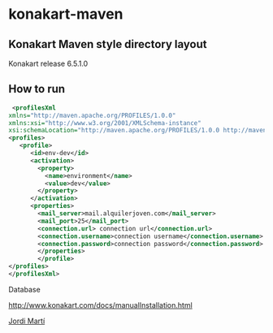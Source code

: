 konakart-maven
==============

Konakart Maven style directory layout 
-------------------------------------

Konakart release  6.5.1.0

How to run 
----------
```xml
 <profilesXml
xmlns="http://maven.apache.org/PROFILES/1.0.0"
xmlns:xsi="http://www.w3.org/2001/XMLSchema-instance"
xsi:schemaLocation="http://maven.apache.org/PROFILES/1.0.0 http://maven.apache.org/xsd/profiles-1.0.0.xsd">
<profiles>
   <profile>
      <id>env-dev</id>
      <activation>
        <property>
          <name>environment</name>
          <value>dev</value>
        </property>
      </activation>
      <properties>
        <mail_server>mail.alquilerjoven.com</mail_server>
        <mail_port>25</mail_port>
        <connection.url> connection url</connection.url>
		<connection.username>connection username</connection.username>
		<connection.password>connection password</connection.password>
		</properties>
		</profile>
</profiles>
</profilesXml>
```

Database

http://www.konakart.com/docs/manualInstallation.html

[Jordi Martí](https://twitter.com/alquilerjoven)
